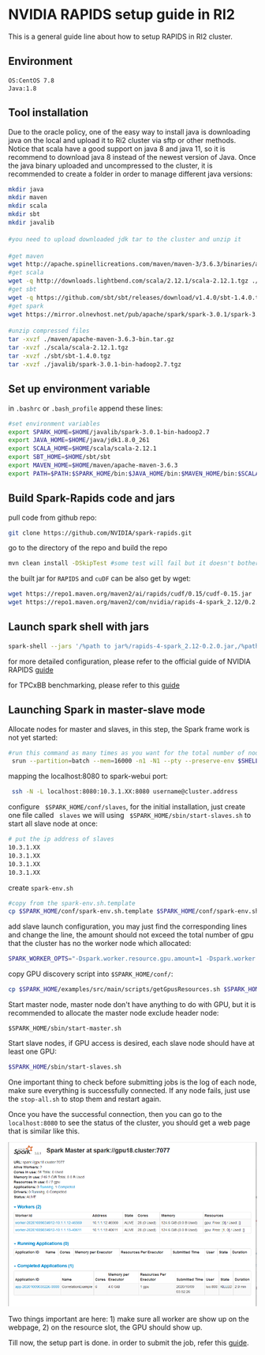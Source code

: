 # NVIDIA RAPIDS setup guide in RI2

This is a general guide line about how to setup RAPIDS in RI2 cluster.

## Environment

```
OS:CentOS 7.8
Java:1.8
```

## Tool installation

 Due to the oracle policy, one of the easy way to install java is downloading java on the local and upload it to Ri2 cluster via sftp or other methods. Notice that scala have a good support on java 8 and java 11, so it is recommend to download java 8 instead of the newest version of Java. Once the java binary uploaded and uncompressed to the cluster, it is recommended to create a folder in order to manage different java versions:

```bash
mkdir java
mkdir maven
mkdir scala
mkdir sbt
mkdir javalib

#you need to upload downloaded jdk tar to the cluster and unzip it

#get maven
wget http://apache.spinellicreations.com/maven/maven-3/3.6.3/binaries/apache-maven-3.6.3-bin.tar.gz ./maven
#get scala
wget -q http://downloads.lightbend.com/scala/2.12.1/scala-2.12.1.tgz ./scala
#get sbt
wget -q https://github.com/sbt/sbt/releases/download/v1.4.0/sbt-1.4.0.tgz ./sbt
#get spark 
wget https://mirror.olnevhost.net/pub/apache/spark/spark-3.0.1/spark-3.0.1-bin-hadoop2.7.tgz ./javalib

#unzip compressed files
tar -xvzf ./maven/apache-maven-3.6.3-bin.tar.gz
tar -xvzf ./scala/scala-2.12.1.tgz
tar -xvzf ./sbt/sbt-1.4.0.tgz
tar -xvzf ./javalib/spark-3.0.1-bin-hadoop2.7.tgz

```

## Set up environment variable 

in ```.bashrc```  or  ```.bash_profile``` append these lines:

```bash
#set environment variables
export SPARK_HOME=$HOME/javalib/spark-3.0.1-bin-hadoop2.7
export JAVA_HOME=$HOME/java/jdk1.8.0_261
export SCALA_HOME=$HOME/scala/scala-2.12.1
export SBT_HOME=$HOME/sbt/sbt
export MAVEN_HOME=$HOME/maven/apache-maven-3.6.3
export PATH=$PATH:$SPARK_HOME/bin:$JAVA_HOME/bin:$MAVEN_HOME/bin:$SCALA_HOME/bin:$SBT_HOME/bin
```

## Build Spark-Rapids code and jars

pull code from github repo:

```bash
git clone https://github.com/NVIDIA/spark-rapids.git
```

go to the directory of the repo and build the repo

```bash
mvn clean install -DSkipTest #some test will fail but it doesn't bother
```

 the built jar for ```RAPIDS``` and ```cuDF``` can be also get by wget:

```bash
wget https://repo1.maven.org/maven2/ai/rapids/cudf/0.15/cudf-0.15.jar
wget https://repo1.maven.org/maven2/com/nvidia/rapids-4-spark_2.12/0.2.0/rapids-4-spark_2.12-0.2.0.jar
```



## Launch spark shell with jars

```bash
spark-shell --jars '/%path to jar%/rapids-4-spark_2.12-0.2.0.jar,/%path to jar%/cudf-0.15.jar' --conf spark.plugins=com.nvidia.spark.SQLPlugin --conf spark.rapids.sql.incompatibleOps.enabled=true
```

for more detailed configuration, please refer to the official guide of NVIDIA RAPIDS [guide](./document.pdf)

for TPCxBB benchmarking, please refer to this [guide](https://github.com/NVIDIA/spark-rapids/tree/main/integration_tests) 



## Launching Spark in master-slave mode

Allocate nodes for master and slaves, in this step, the Spark frame work is not yet started:

```bash
#run this command as many times as you want for the total number of nodes
 srun --partition=batch --mem=16000 -n1 -N1 --pty --preserve-env $SHELL
```

mapping the localhost:8080 to spark-webui port:

```bash
 ssh -N -L localhost:8080:10.3.1.XX:8080 username@cluster.address
```

configure ``` $SPARK_HOME/conf/slaves```, for the initial installation, just create one file called ``` slaves``` we will using ``` $SPARK_HOME/sbin/start-slaves.sh``` to start all slave node at once:

```bash
# put the ip address of slaves
10.3.1.XX
10.3.1.XX
10.3.1.XX
10.3.1.XX
```

create 	```spark-env.sh```

```bash
#copy from the spark-env.sh.template
cp $SPARK_HOME/conf/spark-env.sh.template $SPARK_HOME/conf/spark-env.sh

```

add slave launch configuration, you may just find the corresponding lines and change the line, the amount should not exceed the total number of gpu that the cluster has no the worker node which allocated:

```bash
SPARK_WORKER_OPTS="-Dspark.worker.resource.gpu.amount=1 -Dspark.worker.resource.gpu.discoveryScript=$SPARK_HOME/conf/getGpusResources.sh"
```



copy GPU discovery script into ```$SPARK_HOME/conf/```:

```bash
cp $SPARK_HOME/examples/src/main/scripts/getGpusResources.sh $SPARK_HOME/conf/getGpusResources.sh
```

Start master node, master node don't have anything to do with GPU, but it is recommended to allocate the master node exclude header node:

```
$SPARK_HOME/sbin/start-master.sh
```

Start slave nodes, if GPU access is desired, each slave node should have at least one GPU:

```bash
$SPARK_HOME/sbin/start-slaves.sh
```

One important thing to check before submitting jobs is the log of each node, make sure everything is successfully connected. If any node fails, just use the ```stop-all.sh``` to stop them and restart again.

Once you have the successful connection, then you can go to the ```localhost:8080``` to see the status of the cluster, you should get a web page that is similar like this.

![image-20201009115106926](./image-20201009115106926.png)

Two things important are here: 1) make sure all worker are show up on the webpage, 2)  on the resource slot, the GPU should show up. 

Till now, the setup part is done. in order to submit the job, refer this [guide](./document.pdf).